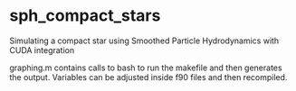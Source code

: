 # sph_compact_stars
Simulating a compact star using Smoothed Particle Hydrodynamics with CUDA integration

graphing.m contains calls to bash to run the makefile and then generates the output. Variables can be adjusted inside f90 files and then recompiled.
